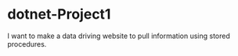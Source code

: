 # dotnet-Project1
I want to make a data driving website to pull information using stored procedures.
